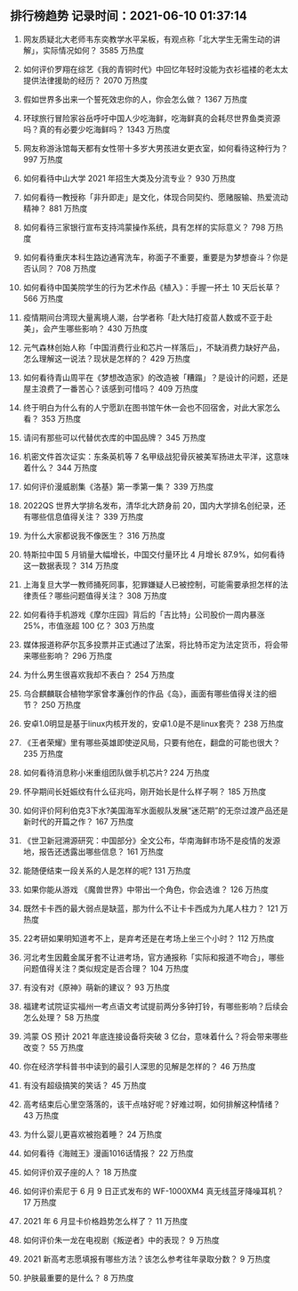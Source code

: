 
## 排行榜趋势 记录时间：2021-06-10 01:37:14
  
  1. 网友质疑北大老师韦东奕教学水平呆板，有观点称「北大学生无需生动的讲解」，实际情况如何？ 3585 万热度
    
  2. 如何评价罗翔在综艺《我的青铜时代》中回忆年轻时没能为衣衫褴褛的老太太提供法律援助的经历？ 2070 万热度
    
  3. 假如世界多出来一个誓死效忠你的人，你会怎么做？ 1367 万热度
    
  4. 环球旅行冒险家谷岳呼吁中国人少吃海鲜，吃海鲜真的会耗尽世界鱼类资源吗？真的有必要少吃海鲜吗？ 1343 万热度
    
  5. 网友称游泳馆每天都有女性带十多岁大男孩进女更衣室，如何看待这种行为？ 997 万热度
    
  6. 如何看待中山大学 2021 年招生大类及分流专业？ 930 万热度
    
  7. 如何看待一教授称「非升即走」是文化，体现合同契约、愿赌服输、热爱流动精神？ 881 万热度
    
  8. 如何看待三家银行宣布支持鸿蒙操作系统，具有怎样的实际意义？ 798 万热度
    
  9. 如何看待重庆本科生路边通宵洗车，称面子不重要，重要是为梦想奋斗？你是否认同？ 708 万热度
    
  10. 如何看待中国美院学生的行为艺术作品《植入》：手握一抔土 10 天后长草？ 566 万热度
    
  11. 疫情期间台湾现大量离境人潮，台学者称「赴大陆打疫苗人数或不亚于赴美」，会产生哪些影响？ 430 万热度
    
  12. 元气森林创始人称「中国消费行业和芯片一样落后」，不缺消费力缺好产品，怎么理解这一说法？现状是怎样的？ 429 万热度
    
  13. 如何看待青山周平在《梦想改造家》的改造被「糟蹋」？是设计的问题，还是屋主浪费了一番苦心？该感到可惜吗？ 409 万热度
    
  14. 终于明白为什么有的人宁愿趴在图书馆午休一会也不回宿舍，对此大家怎么看？ 353 万热度
    
  15. 请问有那些可以代替优衣库的中国品牌？ 345 万热度
    
  16. 机密文件首次证实：东条英机等 7 名甲级战犯骨灰被美军扬进太平洋，这意味着什么？ 344 万热度
    
  17. 如何评价漫威剧集《洛基》第一季第一集？ 339 万热度
    
  18. 2022QS 世界大学排名发布，清华北大跻身前 20，国内大学排名创纪录，还有哪些信息值得关注？ 339 万热度
    
  19. 为什么大家都说我不像医生？ 316 万热度
    
  20. 特斯拉中国 5 月销量大幅增长，中国交付量环比 4 月增长 87.9%，如何看待这一数据表现？ 314 万热度
    
  21. 上海复旦大学一教师捅死同事，犯罪嫌疑人已被控制，可能需要承担怎样的法律责任？哪些问题值得关注？ 308 万热度
    
  22. 如何看待手机游戏《摩尔庄园》背后的「吉比特」公司股价一周内暴涨 25%，市值涨超 100 亿？ 303 万热度
    
  23. 媒体报道称萨尔瓦多投票并正式通过了法案，将比特币定为法定货币，将会带来哪些影响？ 296 万热度
    
  24. 为什么男生很喜欢我却不表白？ 254 万热度
    
  25. 乌合麒麟联合植物学家曾孝濂创作的作品《岛》，画面有哪些值得关注的细节？ 250 万热度
    
  26. 安卓1.0明显是基于linux内核开发的，安卓1.0是不是linux套壳？ 238 万热度
    
  27. 《王者荣耀》里有哪些英雄即使逆风局，只要有他在，翻盘的可能也很大？ 235 万热度
    
  28. 如何看待消息称小米重组团队做手机芯片? 224 万热度
    
  29. 怀孕期间长妊娠纹有什么征兆吗，刚开始长是什么样子啊？ 185 万热度
    
  30. 如何评价阿利伯克3下水?美国海军水面舰队发展“迷茫期”的无奈过渡产品还是新时代的开篇之作？ 167 万热度
    
  31. 《世卫新冠溯源研究：中国部分》全文公布，华南海鲜市场不是疫情的发源地，报告还透露出哪些信息？ 161 万热度
    
  32. 能随便结束一段关系的人是怎样的呢? 131 万热度
    
  33. 如果你能从游戏 《魔兽世界》中带出一个角色，你会选谁？ 126 万热度
    
  34. 既然卡卡西的最大弱点是缺蓝，那为什么不让卡卡西成为九尾人柱力？ 121 万热度
    
  35. 22考研如果明知道考不上，是弃考还是在考场上坐三个小时？ 112 万热度
    
  36. 河北考生因戴金属牙套不让进考场，官方通报称「实际和报道不吻合」，哪些问题值得关注？类似规定是否合理？ 104 万热度
    
  37. 有没有对《原神》萌新的建议？ 93 万热度
    
  38. 福建考试院证实福州一考点语文考试提前两分多钟打铃，有哪些影响？后续会怎么处理？ 58 万热度
    
  39. 鸿蒙 OS 预计 2021 年底连接设备将突破 3 亿台，意味着什么？将会带来哪些改变？ 55 万热度
    
  40. 你在经济学科普书中读到的最引人深思的见解是怎样的？ 46 万热度
    
  41. 有没有超级搞笑的笑话？ 45 万热度
    
  42. 高考结束后心里空落落的，该干点啥好呢？好难过啊，如何排解这种情绪？ 43 万热度
    
  43. 为什么婴儿更喜欢被抱着睡？ 24 万热度
    
  44. 如何看待《海贼王》漫画1016话情报？ 22 万热度
    
  45. 如何评价双子座的人？ 18 万热度
    
  46. 如何评价索尼于 6 月 9 日正式发布的 WF-1000XM4 真无线蓝牙降噪耳机？ 17 万热度
    
  47. 2021 年 6 月显卡价格趋势怎么样了？ 11 万热度
    
  48. 如何评价朱一龙在电视剧《叛逆者》中的表现？ 9 万热度
    
  49. 2021 新高考志愿填报有哪些方法？该怎么参考往年录取分数？ 9 万热度
    
  50. 护肤最重要的是什么？ 8 万热度
    